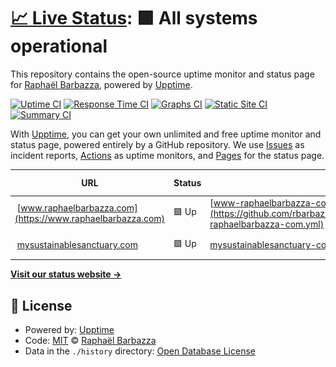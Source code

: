 # [📈 Live Status](https://rbarbazz.github.io/upptime): <!--live status--> **🟩 All systems operational**

This repository contains the open-source uptime monitor and status page for [Raphaël Barbazza](www.raphaelbarbazza.com), powered by [Upptime](https://github.com/upptime/upptime).

[![Uptime CI](https://github.com/rbarbazz/upptime/workflows/Uptime%20CI/badge.svg)](https://github.com/rbarbazz/upptime/actions?query=workflow%3A%22Uptime+CI%22)
[![Response Time CI](https://github.com/rbarbazz/upptime/workflows/Response%20Time%20CI/badge.svg)](https://github.com/rbarbazz/upptime/actions?query=workflow%3A%22Response+Time+CI%22)
[![Graphs CI](https://github.com/rbarbazz/upptime/workflows/Graphs%20CI/badge.svg)](https://github.com/rbarbazz/upptime/actions?query=workflow%3A%22Graphs+CI%22)
[![Static Site CI](https://github.com/rbarbazz/upptime/workflows/Static%20Site%20CI/badge.svg)](https://github.com/rbarbazz/upptime/actions?query=workflow%3A%22Static+Site+CI%22)
[![Summary CI](https://github.com/rbarbazz/upptime/workflows/Summary%20CI/badge.svg)](https://github.com/rbarbazz/upptime/actions?query=workflow%3A%22Summary+CI%22)

With [Upptime](https://upptime.js.org), you can get your own unlimited and free uptime monitor and status page, powered entirely by a GitHub repository. We use [Issues](https://github.com/rbarbazz/upptime/issues) as incident reports, [Actions](https://github.com/rbarbazz/upptime/actions) as uptime monitors, and [Pages](https://rbarbazz.github.io/upptime) for the status page.

<!--start: status pages-->
<!-- This summary is generated by Upptime (https://github.com/upptime/upptime) -->
<!-- Do not edit this manually, your changes will be overwritten -->
<!-- prettier-ignore -->
| URL | Status | History | Response Time | Uptime |
| --- | ------ | ------- | ------------- | ------ |
| <img alt="" src="https://icons.duckduckgo.com/ip3/www.raphaelbarbazza.com.ico" height="13"> [www.raphaelbarbazza.com](https://www.raphaelbarbazza.com) | 🟩 Up | [www-raphaelbarbazza-com.yml](https://github.com/rbarbazz/upptime/commits/HEAD/history/www-raphaelbarbazza-com.yml) | <details><summary><img alt="Response time graph" src="./graphs/www-raphaelbarbazza-com/response-time-week.png" height="20"> 299ms</summary><br><a href="https://upptime.rbarbazz.com/history/www-raphaelbarbazza-com"><img alt="Response time 151" src="https://img.shields.io/endpoint?url=https%3A%2F%2Fraw.githubusercontent.com%2Frbarbazz%2Fupptime%2FHEAD%2Fapi%2Fwww-raphaelbarbazza-com%2Fresponse-time.json"></a><br><a href="https://upptime.rbarbazz.com/history/www-raphaelbarbazza-com"><img alt="24-hour response time 139" src="https://img.shields.io/endpoint?url=https%3A%2F%2Fraw.githubusercontent.com%2Frbarbazz%2Fupptime%2FHEAD%2Fapi%2Fwww-raphaelbarbazza-com%2Fresponse-time-day.json"></a><br><a href="https://upptime.rbarbazz.com/history/www-raphaelbarbazza-com"><img alt="7-day response time 299" src="https://img.shields.io/endpoint?url=https%3A%2F%2Fraw.githubusercontent.com%2Frbarbazz%2Fupptime%2FHEAD%2Fapi%2Fwww-raphaelbarbazza-com%2Fresponse-time-week.json"></a><br><a href="https://upptime.rbarbazz.com/history/www-raphaelbarbazza-com"><img alt="30-day response time 172" src="https://img.shields.io/endpoint?url=https%3A%2F%2Fraw.githubusercontent.com%2Frbarbazz%2Fupptime%2FHEAD%2Fapi%2Fwww-raphaelbarbazza-com%2Fresponse-time-month.json"></a><br><a href="https://upptime.rbarbazz.com/history/www-raphaelbarbazza-com"><img alt="1-year response time 151" src="https://img.shields.io/endpoint?url=https%3A%2F%2Fraw.githubusercontent.com%2Frbarbazz%2Fupptime%2FHEAD%2Fapi%2Fwww-raphaelbarbazza-com%2Fresponse-time-year.json"></a></details> | <details><summary><a href="https://upptime.rbarbazz.com/history/www-raphaelbarbazza-com">100.00%</a></summary><a href="https://upptime.rbarbazz.com/history/www-raphaelbarbazza-com"><img alt="All-time uptime 100.00%" src="https://img.shields.io/endpoint?url=https%3A%2F%2Fraw.githubusercontent.com%2Frbarbazz%2Fupptime%2FHEAD%2Fapi%2Fwww-raphaelbarbazza-com%2Fuptime.json"></a><br><a href="https://upptime.rbarbazz.com/history/www-raphaelbarbazza-com"><img alt="24-hour uptime 100.00%" src="https://img.shields.io/endpoint?url=https%3A%2F%2Fraw.githubusercontent.com%2Frbarbazz%2Fupptime%2FHEAD%2Fapi%2Fwww-raphaelbarbazza-com%2Fuptime-day.json"></a><br><a href="https://upptime.rbarbazz.com/history/www-raphaelbarbazza-com"><img alt="7-day uptime 100.00%" src="https://img.shields.io/endpoint?url=https%3A%2F%2Fraw.githubusercontent.com%2Frbarbazz%2Fupptime%2FHEAD%2Fapi%2Fwww-raphaelbarbazza-com%2Fuptime-week.json"></a><br><a href="https://upptime.rbarbazz.com/history/www-raphaelbarbazza-com"><img alt="30-day uptime 100.00%" src="https://img.shields.io/endpoint?url=https%3A%2F%2Fraw.githubusercontent.com%2Frbarbazz%2Fupptime%2FHEAD%2Fapi%2Fwww-raphaelbarbazza-com%2Fuptime-month.json"></a><br><a href="https://upptime.rbarbazz.com/history/www-raphaelbarbazza-com"><img alt="1-year uptime 100.00%" src="https://img.shields.io/endpoint?url=https%3A%2F%2Fraw.githubusercontent.com%2Frbarbazz%2Fupptime%2FHEAD%2Fapi%2Fwww-raphaelbarbazza-com%2Fuptime-year.json"></a></details>
| <img alt="" src="https://icons.duckduckgo.com/ip3/mysustainablesanctuary.com.ico" height="13"> [mysustainablesanctuary.com](https://mysustainablesanctuary.com) | 🟩 Up | [mysustainablesanctuary-com.yml](https://github.com/rbarbazz/upptime/commits/HEAD/history/mysustainablesanctuary-com.yml) | <details><summary><img alt="Response time graph" src="./graphs/mysustainablesanctuary-com/response-time-week.png" height="20"> 284ms</summary><br><a href="https://upptime.rbarbazz.com/history/mysustainablesanctuary-com"><img alt="Response time 364" src="https://img.shields.io/endpoint?url=https%3A%2F%2Fraw.githubusercontent.com%2Frbarbazz%2Fupptime%2FHEAD%2Fapi%2Fmysustainablesanctuary-com%2Fresponse-time.json"></a><br><a href="https://upptime.rbarbazz.com/history/mysustainablesanctuary-com"><img alt="24-hour response time 292" src="https://img.shields.io/endpoint?url=https%3A%2F%2Fraw.githubusercontent.com%2Frbarbazz%2Fupptime%2FHEAD%2Fapi%2Fmysustainablesanctuary-com%2Fresponse-time-day.json"></a><br><a href="https://upptime.rbarbazz.com/history/mysustainablesanctuary-com"><img alt="7-day response time 284" src="https://img.shields.io/endpoint?url=https%3A%2F%2Fraw.githubusercontent.com%2Frbarbazz%2Fupptime%2FHEAD%2Fapi%2Fmysustainablesanctuary-com%2Fresponse-time-week.json"></a><br><a href="https://upptime.rbarbazz.com/history/mysustainablesanctuary-com"><img alt="30-day response time 238" src="https://img.shields.io/endpoint?url=https%3A%2F%2Fraw.githubusercontent.com%2Frbarbazz%2Fupptime%2FHEAD%2Fapi%2Fmysustainablesanctuary-com%2Fresponse-time-month.json"></a><br><a href="https://upptime.rbarbazz.com/history/mysustainablesanctuary-com"><img alt="1-year response time 364" src="https://img.shields.io/endpoint?url=https%3A%2F%2Fraw.githubusercontent.com%2Frbarbazz%2Fupptime%2FHEAD%2Fapi%2Fmysustainablesanctuary-com%2Fresponse-time-year.json"></a></details> | <details><summary><a href="https://upptime.rbarbazz.com/history/mysustainablesanctuary-com">100.00%</a></summary><a href="https://upptime.rbarbazz.com/history/mysustainablesanctuary-com"><img alt="All-time uptime 99.96%" src="https://img.shields.io/endpoint?url=https%3A%2F%2Fraw.githubusercontent.com%2Frbarbazz%2Fupptime%2FHEAD%2Fapi%2Fmysustainablesanctuary-com%2Fuptime.json"></a><br><a href="https://upptime.rbarbazz.com/history/mysustainablesanctuary-com"><img alt="24-hour uptime 100.00%" src="https://img.shields.io/endpoint?url=https%3A%2F%2Fraw.githubusercontent.com%2Frbarbazz%2Fupptime%2FHEAD%2Fapi%2Fmysustainablesanctuary-com%2Fuptime-day.json"></a><br><a href="https://upptime.rbarbazz.com/history/mysustainablesanctuary-com"><img alt="7-day uptime 100.00%" src="https://img.shields.io/endpoint?url=https%3A%2F%2Fraw.githubusercontent.com%2Frbarbazz%2Fupptime%2FHEAD%2Fapi%2Fmysustainablesanctuary-com%2Fuptime-week.json"></a><br><a href="https://upptime.rbarbazz.com/history/mysustainablesanctuary-com"><img alt="30-day uptime 100.00%" src="https://img.shields.io/endpoint?url=https%3A%2F%2Fraw.githubusercontent.com%2Frbarbazz%2Fupptime%2FHEAD%2Fapi%2Fmysustainablesanctuary-com%2Fuptime-month.json"></a><br><a href="https://upptime.rbarbazz.com/history/mysustainablesanctuary-com"><img alt="1-year uptime 99.96%" src="https://img.shields.io/endpoint?url=https%3A%2F%2Fraw.githubusercontent.com%2Frbarbazz%2Fupptime%2FHEAD%2Fapi%2Fmysustainablesanctuary-com%2Fuptime-year.json"></a></details>

<!--end: status pages-->

[**Visit our status website →**](https://rbarbazz.github.io/upptime)

## 📄 License

- Powered by: [Upptime](https://github.com/upptime/upptime)
- Code: [MIT](./LICENSE) © [Raphaël Barbazza](www.raphaelbarbazza.com)
- Data in the `./history` directory: [Open Database License](https://opendatacommons.org/licenses/odbl/1-0/)

